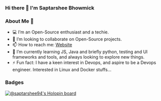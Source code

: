 ### Hi there 👋 I'm Saptarshee Bhowmick

<!--
**Saptarshee94/Saptarshee94** is a ✨ _special_ ✨ repository because its `README.md` (this file) appears on your GitHub profile.

Here are some ideas to get you started:

- 🔭 I’m currently working on ...
- 🌱 I’m currently learning ...
- 👯 I’m looking to collaborate on ...
- 🤔 I’m looking for help with ...
- 💬 Ask me about ...
- 📫 How to reach me: ...
- 😄 Pronouns: ...
- ⚡ Fun fact: ...
-->
### About Me :adult:
- :computer: I’m an Open-Source enthusiast and a techie.
- 👯 I’m looking to collaborate on Open-Source projects.
- 📫 How to reach me: [Website](https://saptarsheebhowmick.in)
- 🌱 I’m currently learning JS, Java and briefly python, testing and UI frameworks and tools, and always looking to explore new things.
- ⚡ Fun fact: I have a keen interest in Devops, and aspire to be a Devops engineer. Interested in Linux and Docker stuffs...

### Badges
[![@saptarshee94's Holopin board](https://holopin.io/api/user/board?user=saptarshee94)](https://holopin.io/@saptarshee94)
